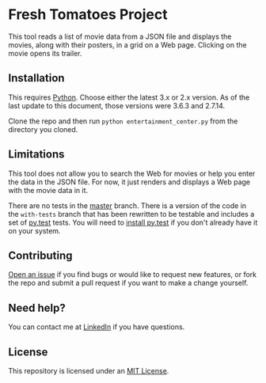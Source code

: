 # Fresh Tomatoes Project
This tool reads a list of movie data from a JSON file and displays
the movies, along with their posters, in a grid on a Web page. Clicking
on the movie opens its trailer.

## Installation
This requires [Python](https://www.python.org/). Choose either the
latest 3.x or 2.x version. As of the last update to this document, those
versions were 3.6.3 and 2.7.14.

Clone the repo and then run `python entertainment_center.py` from the
directory you cloned.

## Limitations
This tool does not allow you to search the Web for movies or help you
enter the data in the JSON file. For now, it just renders and displays
a Web page with the movie data in it.

There are no tests in the
[master](https://github.com/twwilliams/ud036_StarterCode/tree/master)
branch. There is a version of the code in the `with-tests` branch that
has been rewritten to be testable and includes a set of
[py.test](https://docs.pytest.org/en/latest/) tests. You will need to
[install py.test](https://docs.pytest.org/en/latest/getting-started.html#installation)
if you don't already have it on your system.

## Contributing
[Open an issue](https://github.com/twwilliams/ud036_StarterCode/issues)
if you find bugs or would like to request new features, or fork the
repo and submit a pull request if you want to make a change yourself.

## Need help?
You can contact me at [LinkedIn](https://www.linkedin.com/in/twwilliams/)
if you have questions.

## License
This repository is licensed under an
[MIT License](https://github.com/twwilliams/ud036_StarterCode/blob/master/LICENSE).
